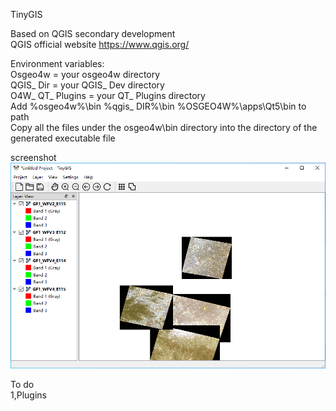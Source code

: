 TinyGIS

Based on QGIS secondary development  
QGIS official website https://www.qgis.org/

Environment variables:  
Osgeo4w = your osgeo4w directory  
QGIS_ Dir = your QGIS_ Dev directory  
O4W_ QT_ Plugins = your QT_ Plugins directory  
Add %osgeo4w%\bin %qgis_ DIR%\bin %OSGEO4W%\apps\Qt5\bin to path  
Copy all the files under the osgeo4w\bin directory into the directory of the generated executable file

screenshot
![image](screenshot.PNG)

To do  
1,Plugins
